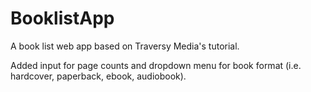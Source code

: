 # BooklistApp
A book list web app based on Traversy Media's tutorial.

Added input for page counts and dropdown menu for book format (i.e. hardcover, paperback, ebook, audiobook).
